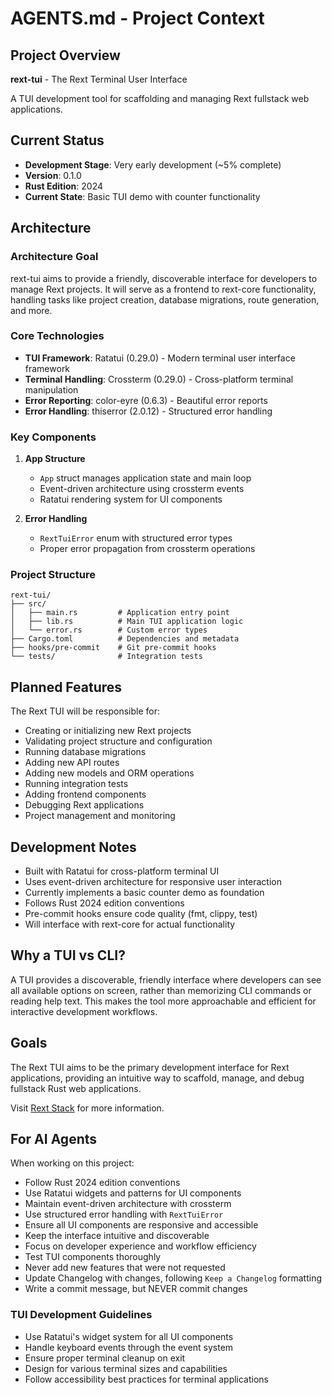 # AGENTS.md - Project Context

## Project Overview

**rext-tui** - The Rext Terminal User Interface

A TUI development tool for scaffolding and managing Rext fullstack web applications.

## Current Status

- **Development Stage**: Very early development (~5% complete)
- **Version**: 0.1.0
- **Rust Edition**: 2024
- **Current State**: Basic TUI demo with counter functionality

## Architecture

### Architecture Goal

rext-tui aims to provide a friendly, discoverable interface for developers to manage Rext projects. It will serve as a frontend to rext-core functionality, handling tasks like project creation, database migrations, route generation, and more.

### Core Technologies
- **TUI Framework**: Ratatui (0.29.0) - Modern terminal user interface framework
- **Terminal Handling**: Crossterm (0.29.0) - Cross-platform terminal manipulation
- **Error Reporting**: color-eyre (0.6.3) - Beautiful error reports
- **Error Handling**: thiserror (2.0.12) - Structured error handling

### Key Components

1. **App Structure**
   - `App` struct manages application state and main loop
   - Event-driven architecture using crossterm events
   - Ratatui rendering system for UI components

2. **Error Handling**
   - `RextTuiError` enum with structured error types
   - Proper error propagation from crossterm operations

### Project Structure
```
rext-tui/
├── src/
│   ├── main.rs         # Application entry point
│   ├── lib.rs          # Main TUI application logic
│   └── error.rs        # Custom error types
├── Cargo.toml          # Dependencies and metadata
├── hooks/pre-commit    # Git pre-commit hooks
└── tests/              # Integration tests
```

## Planned Features

The Rext TUI will be responsible for:
- Creating or initializing new Rext projects
- Validating project structure and configuration
- Running database migrations
- Adding new API routes
- Adding new models and ORM operations
- Running integration tests
- Adding frontend components
- Debugging Rext applications
- Project management and monitoring

## Development Notes

- Built with Ratatui for cross-platform terminal UI
- Uses event-driven architecture for responsive user interaction
- Currently implements a basic counter demo as foundation
- Follows Rust 2024 edition conventions
- Pre-commit hooks ensure code quality (fmt, clippy, test)
- Will interface with rext-core for actual functionality

## Why a TUI vs CLI?

A TUI provides a discoverable, friendly interface where developers can see all available options on screen, rather than memorizing CLI commands or reading help text. This makes the tool more approachable and efficient for interactive development workflows.

## Goals

The Rext TUI aims to be the primary development interface for Rext applications, providing an intuitive way to scaffold, manage, and debug fullstack Rust web applications.

Visit [Rext Stack](https://rextstack.org) for more information.

## For AI Agents

When working on this project:
- Follow Rust 2024 edition conventions
- Use Ratatui widgets and patterns for UI components
- Maintain event-driven architecture with crossterm
- Use structured error handling with `RextTuiError`
- Ensure all UI components are responsive and accessible
- Keep the interface intuitive and discoverable
- Focus on developer experience and workflow efficiency
- Test TUI components thoroughly
- Never add new features that were not requested
- Update Changelog with changes, following `Keep a Changelog` formatting
- Write a commit message, but NEVER commit changes

### TUI Development Guidelines
- Use Ratatui's widget system for all UI components
- Handle keyboard events through the event system
- Ensure proper terminal cleanup on exit
- Design for various terminal sizes and capabilities
- Follow accessibility best practices for terminal applications